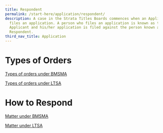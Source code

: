 ```yaml
---
title: Respondent
permalink: /start-here/application/respondent/
description: A case in the Strata Titles Boards commences when an Applicant
  files an application. A person who files an application is known as the
  Applicant and his/her application is filed against the person known as the
  Respondent.
third_nav_title: Application
---
```

# Types of Orders 
[Types of orders under BMSMA](/what-has-been-filed-against-me/types-of-orders-under-bmsma/)

[Types of orders under LTSA](/what-has-been-filed-against-me/types-of-orders-under-ltsa/)

# How to Respond

[Matter under BMSMA](/how-do-i-respond/matter-under-bmsma/)

[Matter under LTSA](/how-do-i-respond/matter-under-ltsa/)